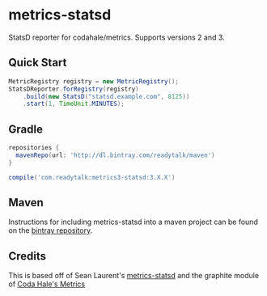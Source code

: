 # metrics-statsd

StatsD reporter for codahale/metrics. Supports versions 2 and 3.

## Quick Start

```java
MetricRegistry registry = new MetricRegistry();
StatsDReporter.forRegistry(registry)
    .build(new StatsD("statsd.example.com", 8125))
    .start(1, TimeUnit.MINUTES);
```

## Gradle

```groovy
repositories {
  mavenRepo(url: 'http://dl.bintray.com/readytalk/maven')
}

compile('com.readytalk:metrics3-statsd:3.X.X')
```

## Maven

Instructions for including metrics-statsd into a maven project can be found on the [bintray repository](https://bintray.com/readytalk/maven/metrics-statsd).

## Credits

This is based off of Sean Laurent's [metrics-statsd](https://github.com/organicveggie/metrics-statsd) and the graphite module of [Coda Hale's Metrics](https://github.com/codahale/metrics)
